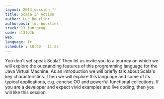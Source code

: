 ```yaml
---
layout: 2013_session_fr
title: Scala in Action
author: Luc Bourlier
authorpost: luc-bourlier
track: 13_fun_prog
code: s13fp2b
web: 
language: fr
schedule : 10:40 - 11:25
---
```


You don't yet speak Scala? Then let us invite you to a journey on which we will explore the outstanding features of this programming language for the Java Virtual Machine.
As an introduction we will briefly talk about Scala's key characteristics. Then we will explore this language and some of its typical applications, e.g. concise OO and powerful functional collections. If you are a developer and expect vivid examples and live coding, then you will like this session. 
